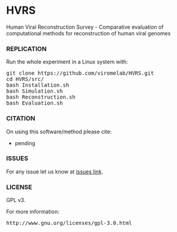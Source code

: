 # HVRS
Human Viral Reconstruction Survey - Comparative evaluation of computational methods for reconstruction of human viral genomes

### REPLICATION ###

Run the whole experiment in a Linux system with:
<pre>
git clone https://github.com/viromelab/HVRS.git
cd HVRS/src/
bash Installation.sh
bash Simulation.sh
bash Reconstruction.sh
bash Evaluation.sh 
</pre>

### CITATION ###

On using this software/method please cite:

* pending

### ISSUES ###

For any issue let us know at [issues link](https://github.com/viromelab/HVRS/issues).

### LICENSE ###

GPL v3.

For more information:
<pre>http://www.gnu.org/licenses/gpl-3.0.html</pre>

